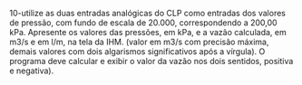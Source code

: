 10-utilize as duas entradas analógicas do CLP como entradas dos valores de pressão,
com fundo de escala de 20.000, correspondendo a 200,00 kPa. Apresente os valores das
pressões, em kPa, e a vazão calculada, em m3/s e em l/m, na tela da IHM. (valor em m3/s com precisão máxima, demais valores com dois algarismos significativos após a vírgula).
O programa deve calcular e exibir o valor da vazão nos dois sentidos, positiva e negativa).
